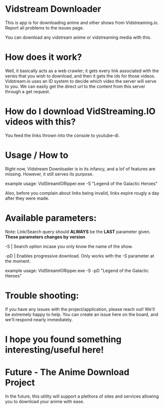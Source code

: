 # Vidstream Downloader
This is app is for downloading anime and other shows from Vidstreaming.io. Report all problems to the issues page.

You can download any vidstream anime or vidstreaming media with this.

# How does it work?
Well, it basically acts as a web crawler; it gets every link associated with the series that you wish to download, and then it gets the ids for those videos. Vidstream.io uses an ID system to decide which video the server will serve to you. We can easily get the direct url to the content from this server through a get request.

# How do I download VidStreaming.IO videos with this?
You feed the links thrown into the console to youtube-dl.

# Usage / How to
Right now, Vidstream Downloader is in its infancy, and a lof of features are missing. However, it still serves its purpose.

example usage: VidStreamIORipper.exe -S "Legend of the Galactic Heroes"

Also, before you complain about links being invalid, links expire rougly a day after they were made.

# Available parameters:

Note: Link/Search query should **ALWAYS** be the **LAST** parameter given. **These parameters changes by version**

-S | Search option incase you only know the name of the show.

-pD | Enables progressive download. Only works with the -S parameter at the moment.

example usage: VidStreamIORipper.exe -S -pD "Legend of the Galactic Heroes"

# Trouble shooting:

If you have any issues with the project/application, please reach out! We'll be extremely happy to help. You can create an issue here on the board, and we'll respond nearly immediately.

# I hope you found something interesting/useful here!

# Future - The Anime Download Project

In the future, this utility will support a plethora of sites and services allowing you to download your anime with ease.
